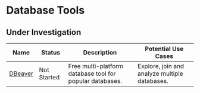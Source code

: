 # Database Tools

## Under Investigation

| Name | Status | Description | Potential Use Cases |
| ---- | ------ | ----------- | ------------------- |
| [DBeaver](https://dbeaver.io/) | Not Started | Free multi-platform database tool for popular databases. | Explore, join and analyze multiple databases. |
